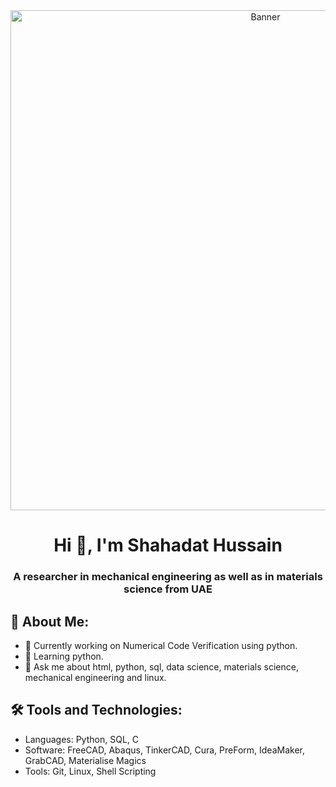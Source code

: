 <div align="center">
  <img src="https://github.com/shahadat-hussain/shahadat-hussain/blob/main/giphy-2.webp" alt="Banner" width="800">
</div>


<div align="center">
  <h1>Hi 👋, I'm Shahadat Hussain </h1>
  <h3 style="border-bottom: none;">A researcher in mechanical engineering as well as in materials science from UAE</h3>
</div>




## 🚀 About Me:
- 🔭 Currently working on Numerical Code Verification using python.
- 🌱 Learning python.
- 💬 Ask me about html, python, sql, data science, materials science, mechanical engineering and linux.

## 🛠 Tools and Technologies:
- Languages: Python, SQL, C
- Software: FreeCAD, Abaqus, TinkerCAD, Cura, PreForm, IdeaMaker, GrabCAD, Materialise Magics
- Tools: Git, Linux, Shell Scripting


<!--
**shahadat-hussain/shahadat-hussain** is a ✨ _special_ ✨ repository because its `README.md` (this file) appears on your GitHub profile.

Here are some ideas to get you started:

- 🔭 I’m currently working on ...
- 🌱 I’m currently learning ...
- 👯 I’m looking to collaborate on ...
- 🤔 I’m looking for help with ...
- 💬 Ask me about ...
- 📫 How to reach me: ...
- 😄 Pronouns: ...
- ⚡ Fun fact: ...
-->
